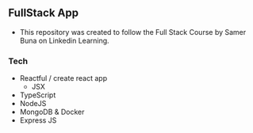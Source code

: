 ## FullStack App

* This repository was created to follow the Full Stack Course by Samer Buna on Linkedin Learning.

### Tech

* Reactful / create react app
  * JSX
* TypeScript
* NodeJS
* MongoDB & Docker
* Express JS
